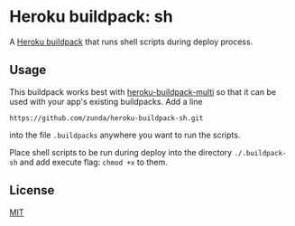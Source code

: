 # Heroku buildpack: sh
A [Heroku buildpack](http://devcenter.heroku.com/articles/buildpacks)
that runs shell scripts during deploy process.

## Usage
This buildpack works best with
[heroku-buildpack-multi](https://github.com/heroku/heroku-buildpack-multi)
so that it can be used with your app's existing buildpacks.
Add a line

```
https://github.com/zunda/heroku-buildpack-sh.git
```

into the file `.buildpacks` anywhere you want to run the scripts.

Place shell scripts to be run during deploy into the directory `./.buildpack-sh`
and add execute flag: `chmod +x` to them.

## License
[MIT](LICENSE)
